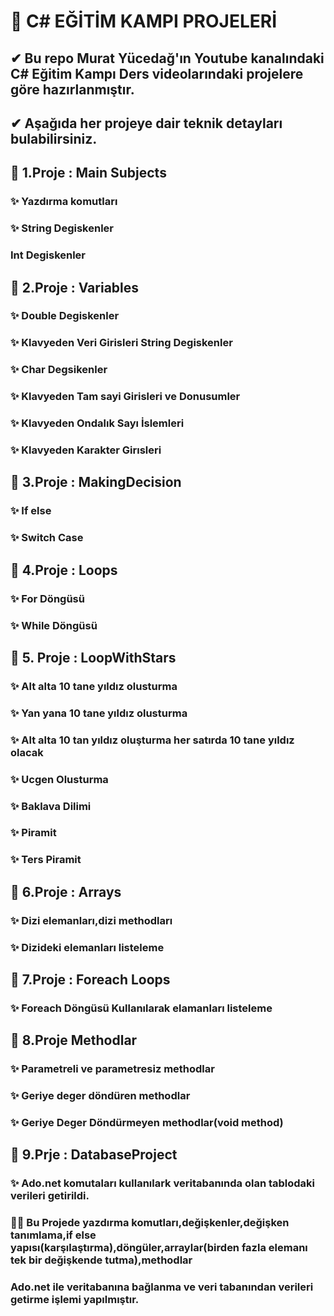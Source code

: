 # 🚀 C# EĞİTİM KAMPI PROJELERİ

## ✔  Bu repo Murat Yücedağ'ın Youtube kanalındaki C# Eğitim Kampı Ders videolarındaki projelere göre hazırlanmıştır.
## ✔  Aşağıda her projeye dair teknik detayları bulabilirsiniz.
## 🎁 1.Proje :  Main Subjects
### ✨ Yazdırma komutları
### ✨ String Degiskenler
### Int Degiskenler
## 🎁 2.Proje :  Variables
### ✨ Double Degiskenler
### ✨ Klavyeden Veri Girisleri String Degiskenler
### ✨ Char Degsikenler
### ✨ Klavyeden Tam sayi Girisleri ve Donusumler
### ✨ Klavyeden Ondalık Sayı İslemleri
### ✨ Klavyeden Karakter Girısleri
## 🎁 3.Proje :  MakingDecision
### ✨ If else
### ✨ Switch Case
## 🎁 4.Proje :  Loops
### ✨ For Döngüsü
### ✨ While Döngüsü
## 🎁 5. Proje :  LoopWithStars
### ✨ Alt alta 10 tane yıldız olusturma
### ✨ Yan yana 10 tane yıldız olusturma
### ✨ Alt alta 10 tan yıldız oluşturma her satırda 10 tane yıldız olacak
### ✨ Ucgen Olusturma
### ✨ Baklava Dilimi
### ✨ Piramit
### ✨ Ters Piramit
## 🎁 6.Proje : Arrays
### ✨ Dizi elemanları,dizi methodları
### ✨ Dizideki elemanları listeleme
## 🎁 7.Proje :  Foreach Loops
### ✨ Foreach Döngüsü Kullanılarak elamanları listeleme
## 🎁 8.Proje Methodlar
### ✨ Parametreli ve parametresiz methodlar
### ✨ Geriye deger döndüren methodlar
### ✨ Geriye Deger Döndürmeyen methodlar(void method)
## 🎁 9.Prje : DatabaseProject
### ✨ Ado.net komutaları kullanılark veritabanında olan tablodaki verileri getirildi.

### 💎💎 Bu Projede yazdırma komutları,değişkenler,değişken tanımlama,if else yapısı(karşılaştırma),döngüler,arraylar(birden fazla elemanı tek bir değişkende tutma),methodlar
### Ado.net ile veritabanına bağlanma ve veri tabanından verileri getirme işlemi yapılmıştır.
